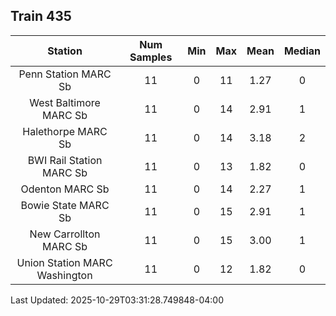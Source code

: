 ## Train 435

| Station | Num Samples | Min | Max | Mean | Median |
| :-----: | :---------: | :-: | :-: | :--: | :----: |
| Penn Station MARC Sb | 11 | 0 | 11 | 1.27 | 0 |
| West Baltimore MARC Sb | 11 | 0 | 14 | 2.91 | 1 |
| Halethorpe MARC Sb | 11 | 0 | 14 | 3.18 | 2 |
| BWI Rail Station MARC Sb | 11 | 0 | 13 | 1.82 | 0 |
| Odenton MARC Sb | 11 | 0 | 14 | 2.27 | 1 |
| Bowie State MARC Sb | 11 | 0 | 15 | 2.91 | 1 |
| New Carrollton MARC Sb | 11 | 0 | 15 | 3.00 | 1 |
| Union Station MARC Washington | 11 | 0 | 12 | 1.82 | 0 |


Last Updated: 2025-10-29T03:31:28.749848-04:00